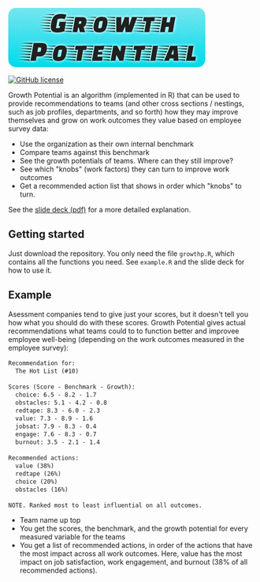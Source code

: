 [![Neovim](https://raw.githubusercontent.com/iLLucionist/growthp/master/docs/growthp_logo.png)](https://neovim.io)

[![GitHub license](https://img.shields.io/badge/license-MIT-blue.svg)](https://raw.githubusercontent.com/iLLucionist/growthp/master/LICENSE.txt)

Growth Potential is an algorithm (implemented in R) that can be used to provide recommendations to teams (and other cross sections / nestings, such as job profiles, departments, and so forth) how they may improve themselves and grow on work outcomes they value based on employee survey data:

- Use the organization as their own internal benchmark
- Compare teams against this benchmark
- See the growth potentials of teams. Where can they still improve?
- See which "knobs" (work factors) they can turn to improve work outcomes
- Get a recommended action list that shows in order which "knobs" to turn.

See the [slide deck (pdf)](https://raw.githubusercontent.com/iLLucionist/growthp/master/docs/growth_potential.pdf) for a more detailed explanation.

## Getting started

Just download the repository. You only need the file `growthp.R`, which contains all the functions you need. See `example.R` and the slide deck for how to use it.

## Example

Asessment companies tend to give just your scores, but it doesn't tell you how what you should do with these scores. Growth Potential gives actual recommendations what teams could to to function better and improvee employee well-being (depending on the work outcomes measured in the employee survey):

    Recommendation for:
      The Hot List (#10)

    Scores (Score - Benchmark - Growth):
      choice: 6.5 - 8.2 - 1.7
      obstacles: 5.1 - 4.2 - 0.8
      redtape: 8.3 - 6.0 - 2.3
      value: 7.3 - 8.9 - 1.6
      jobsat: 7.9 - 8.3 - 0.4
      engage: 7.6 - 8.3 - 0.7
      burnout: 3.5 - 2.1 - 1.4

    Recommended actions:
      value (38%)
      redtape (26%)
      choice (20%)
      obstacles (16%)

    NOTE. Ranked most to least influential on all outcomes.

- Team name up top
- You get the scores, the benchmark, and the growth potential for every measured variable for the teams
- You get a list of recommended actions, in order of the actions that have the most impact across all work outcomes. Here, value has the most impact on job satisfaction, work engagement, and burnout (38% of all recommended actions).

